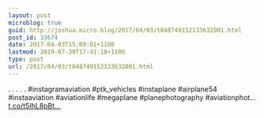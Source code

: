 ```yaml
---
layout: post
microblog: true
guid: http://joshua.micro.blog/2017/04/03/t848749152133632001.html
post_id: 33674
date: 2017-04-03T15:09:01+1100
lastmod: 2019-07-30T17:41:18+1100
type: post
url: /2017/04/03/t848749152133632001.html
---
```

.
.
.
.
.
 #instagramaviation #ptk_vehicles #instaplane #airplane54 #instaaviation #aviationlife #megaplane #planephotography #aviationphot… [t.co/t5IhL8pBt...](https://t.co/t5IhL8pBtB)
